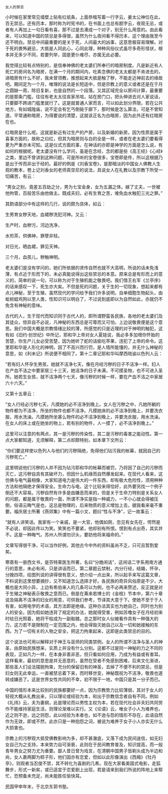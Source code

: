    女人的禁忌 

   小时候在家里常见墙壁上贴有红纸条，上面恭楷写着一行字云，姜太公神位在此，百无禁忌。还有历本，那时称为时宪书的，在书面上也总有题字云，夜观无忌，或者有人再加上一句日看有喜，那不过是去凑成一个对子，别无什么用意的。由此看来，可以知道中国的禁忌是多得很，虽然为什么夜间看不得历本，这个理由我至今还不明白。禁忌中间最重要的是关于死，人间最大的凶事，这意思极容易理解。对于死的畏怖避忌，大抵是人同此心，心同此理，种种风俗仪式虽尽多奇形怪状，根本并无多少不同，若要列举，固是更仆难尽，亦属无此必要。

   我觉得比较有点特别的，是信奉神佛的老太婆们所奉行的暗房制度。凡是新近有人死亡的房间名为暗房，在满一个月的期间内，吃素念佛的老太太都是不肯进去的，进暗房有什么不好，我未曾领教，推想起来大抵是触了秽，不能走近神前去的缘故吧。期间定为一个月，唯理的说法是长短适中，但是宗教上的意义或者还是在于月之圆缺一周，除旧复新，也是自然的一个段落。又其区域完全以房间计算，最重要的是那条门槛，往往有老太太往丧家吊唁，站在房门口，把头伸进去对人家说话，只要脚不跨进门槛里就行了。这是就普通人家而言，可以如此划分界限，若在公共地方，有如城隍庙，说不定会有乞丐倒毙于廊下，那时候是怎么算法，可是不曾知道。平常通称暗房，为得要说的清楚，这就该正名为白暗房，因为此外还有红暗房在也。

   红暗房是什么呢。这就是新近有过生产的产房，以及新婚的新房。因为性质是属于喜事方面的，故称之曰红，但其为暗房则与白的全是一样，或者在老太婆们要看得更为严重亦未可知。这是仪式方面的事，在神话的亦即是神学的方面是怎么说，有如何的根据呢。老太婆没有什么学问，虽是在念经，念的都是些《高王经》《心经》之类，里边不曾讲到这种问题，可是所听的宝卷很多，宝卷即是传，所以这根据乃是出于传而非出于经的。最好的例是《刘香宝卷》，是那暗淡的中国女人佛教人生观的教本，卷上记刘香女的老师真空尼的说法，具说女人在礼教以及宗教下所受一切痛苦，有云：

   “男女之别，竟差五百劫之分，男为七宝金身，女为五漏之体。嫁了丈夫，一世被他拘管，百般苦乐由他做主。既成夫妇，必有生育之苦，难免血水触犯三光之罪。”

   其韵语部分中有这样的几行，说的颇为具体，如云：

   生男育女秽天地，血裙秽洗犯河神。又云：

   生产时，血秽污，河边洗净，

   水煎茶，供佛神，罪孽非轻。

   对日光，晒血裙，罪见天神。

   三个月，血孩儿，秽触神明。

   老太婆们是没有学问的，她们所依据的贤传自然也就不大高明，所说的话未免浅薄，有点近于形而下的，未必真能说得出这些禁忌的本意。原来总是有形而上的意义的，简单的说一句，可以称为对于生殖机能之敬畏吧。我们借王右军《兰亭序》的话来感叹一下，死生亦大矣。不但是死的问题，关于生的一切现象，想起来都有点儿神秘，至于生殖，虽然现代的学问给予我们许多说明，自单细胞生物起头，由蚯蚓蛙鸡狗以至人类，性知识可以明白了，不过说到底即以为自然如此，亦就仍不免含有神秘的意味。

   古代的人，生于现代而知识同于古代人的，即所谓野蛮各民族，各地的老太婆们及其徒众，惊异自不必说，凡神秘的东西总是可尊而又可怕，上边说敬畏便是这个意思。我们中国大概是宗教情绪比较的薄，所感觉的只是近理的对于神明的触犯，这有如《旧约·创世纪》中所记，耶和华上帝对女人夏娃说，我必多多加增你怀胎的苦楚，你生产儿女必受苦楚，因为她听了蛇的话偷吃苹果，违犯了上帝的命令。这里耶和华是人形化的神明，因了不高兴而行罚，是人情所能懂的，并无什么神秘的意思，如《利未记》所说便不相同了。第十二章记耶和华叫摩西晓谕以色列人云：

   “若有妇人怀孕生男孩，她就不洁净七天，像在月经污秽的日子不洁净一样。妇人在产血不洁之中要家居三十三天，她洁净的日子未满，不可摸圣物，也不可进入圣所。她若生女孩，就不洁净两个七天，像污秽的时候一样，要在产血不洁之中家居六十六天。”

   又第十五章云：

   “女人行经必污秽七天，凡摸她的必不洁净到晚上。女人在污秽之中，凡她所躺的物件都为不洁净，所坐的物件也都不洁净。凡摸她床的必不洁净到晚上，并要洗衣服，用水洗澡。凡摸她所坐甚么物件的必不洁净到晚上，并要洗衣服，用水洗澡。在女人的床上或在她坐的物上，若有别的物件，人一摸了，必不洁净到晚上。”

   这里可以注意的有两点，其一是污秽的传染性，其二是污秽的毒害之能动性。第一点大家都知道，无须解释，第二点却颇特别，如本章下文所云：

   “你们要这样使以色列人与他们的污秽隔绝，免得他们玷污我的帐幕，就因自己的污秽死亡。”

   这里明说他们污秽的人并不因为玷污耶和华的帐幕而被罚，乃将因了自己的污秽而灭亡，这污秽自具有其破坏力，但因什么机缘而自然爆发起来。在现代人看来，这仿佛与电气最相像，大家知道电力是伟大的一件东西，却有极大危险性，须用种种方法和他隔绝才保得安全。生命力与电，这个比较来得恰好，此外要另找一个例子倒还不大容易。污秽自然有许多是由嫌恶而来的，但是关于生命力特别是关系女人的问题，都是属于敬畏的一面，所谓不净实是指一种威力，一不小心就会得被压倒，俗语云晦气是也，这总是物理的，后来物质的意义增加上去，据我看来毫不重要。福庆居士所著《燕郊集》中有一篇小文，题曰“性与不净”，记一故事云：

   “就有人讲笑话。我家有一个亲戚，是一大官，他偶如厕，忽见有女先在，愕然是不必说，却因此传以为笑。笑笑也不要紧，他却别有所恨。恨到有点出奇，其实并不。这是一种晦气。苏州人所谓勿识头，要妨他将来福命的。”

   文章写得很干净，可以当作好例，其他古今中外的资料虽尚不乏，只可且暂割爱矣。

   寒斋有一册西文书，是芬特莱医生所著，名曰“分娩闲话”，这闲话二字系用南方通行的意思，未必有闲，只是讲话而已。第二章题云禁制，内分行经，结婚，怀孕，分娩四项，绘图列说的讲得很有意义，想介绍一点出来，所以起手来写这篇文章，不料说到这里想要摘抄，又不知道怎么选择才好。各民族的奇异风俗原是不少，大概也是大同小异，上边有希伯来人的几条可以为例，也不必再来赘述，反正就是对于生殖之神秘表示敬畏之意而已。倒是在茀来若博士的《金枝》节本中，第六十章说及隔离不洁净的妇女的用意，可供我们参考，节译其大意于下。使她不至于于人有害，如用电学的术语，其方法即是绝缘。这种办法其实也为她自己，同时也为别人的安全。因为假如她违背了规定的办法，她就得受害，例如苏噜女子在月经初来时给日光照着，她将干枯成为一副骷髅。总之那时女人似被看作具有一种强大的力，这力若不是限制在一定范围之内，他会得毁灭她自己以及一切和她接触的东西。为了一切有关的人物之安全，把这力拘束起来，这即是此类禁忌的目的。

   这个说法也可用以解释对于神王与巫师的同类禁例。女人的所谓不洁净与圣人的神圣，由原始民族想来，实质上并没有什么分别。这都不过是同一神秘的力之不同的表现，正如凡力一样，在本身非善非恶，但只看如何应用，乃成为有益或有害耳。这样看来，最初的意思是并无恶意的，虽然在受者不免感到困难，后来文化渐进，那些圣人们设法摆脱拘束，充分的保留旧有的神圣，去掉了不便不利的禁忌，但是妇女则无此幸运，一直被禁忌着下来，而时移世变，神秘既视为不洁净，敬畏也遂转成嫌恶了。这是世界女性共同的不幸，初不限于一地，中国只是其一分子而已。

   中国的情形本来比较别的民族都要好一点，因为宗教势力比较薄弱，其对于女人的轻视大概从礼教出来，只以理论或经验为本，和出于宗教信念者自有不同。例如《礼纬》云，夫为妻纲，此是理论而以男性主权为本，若在现代社会非夫妇共同劳作不能维持家庭生活，则理论渐难以实行。又《论语》云，唯女子小人为难养也，近之则不逊，远之则怨，此以经验为本者也，如不逊与怨的情形不存在，此语自然作为无效，即或不然，此亦只是一种抱怨之词，被说为难养于女子小人亦实无什么大损害也。

   宗教上的污秽观大抵受佛教影响为多，却不甚澈底，又落下成为民间迷信，如无妇女自己为之支持，本来势力自可渐衰，此则在于民间教育普及，知识提高，而一般青年男女之努力尤为重要。鄙人昔日曾为戏言，在清朝中国男子皆剃头成为半边和尚，女人裹两脚为粽子形，他们固亦有恋爱，但如以此形像演出《西厢》《牡丹亭》，则观者当忍俊不禁，其不转化为喜剧的几希。现在大家看美国式电影，走狐舞步，形式一新矣，或已适宜于恋爱剧上出现，若是请来到我们所说的阵地上来帮忙，恐预备未充足，尚未能胜任愉快耳。

   民国甲申年末，于北京东郭书塾。

